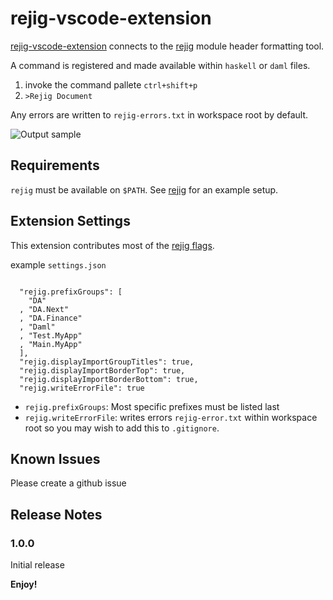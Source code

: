 # rejig-vscode-extension

[rejig-vscode-extension](https://github.com/mjstewart/rejig-vscode-extension) connects
to the [rejig](https://github.com/mjstewart/rejig) module header formatting tool.

A command is registered and made available within `haskell` or `daml` files.

1. invoke the command pallete `ctrl+shift+p`
2. `>Rejig Document`

Any errors are written to `rejig-errors.txt` in workspace root by default.

![Output sample](https://github.com/mjstewart/rejig-vscode-extension/rejig-vscode-sample.gif)

## Requirements

`rejig` must be available on `$PATH`. See [rejig](https://github.com/mjstewart/rejig) for an example setup.

## Extension Settings

This extension contributes most of the [rejig flags](https://github.com/mjstewart/rejig#args).

example `settings.json`
```

  "rejig.prefixGroups": [
    "DA"
  , "DA.Next"
  , "DA.Finance"
  , "Daml"
  , "Test.MyApp"
  , "Main.MyApp"
  ],
  "rejig.displayImportGroupTitles": true,
  "rejig.displayImportBorderTop": true,
  "rejig.displayImportBorderBottom": true,
  "rejig.writeErrorFile": true
```

* `rejig.prefixGroups`: Most specific prefixes must be listed last
* `rejig.writeErrorFile`: writes errors `rejig-error.txt` within workspace root so you may wish to add this to `.gitignore`.

## Known Issues

Please create a github issue 

## Release Notes

### 1.0.0

Initial release

**Enjoy!**
